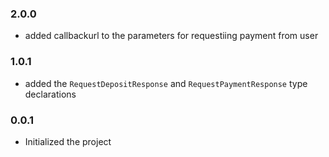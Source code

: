 ### 2.0.0
* added callbackurl to the parameters for requestiing payment from user

### 1.0.1
* added the `RequestDepositResponse` and `RequestPaymentResponse` type declarations

### 0.0.1

* Initialized the project